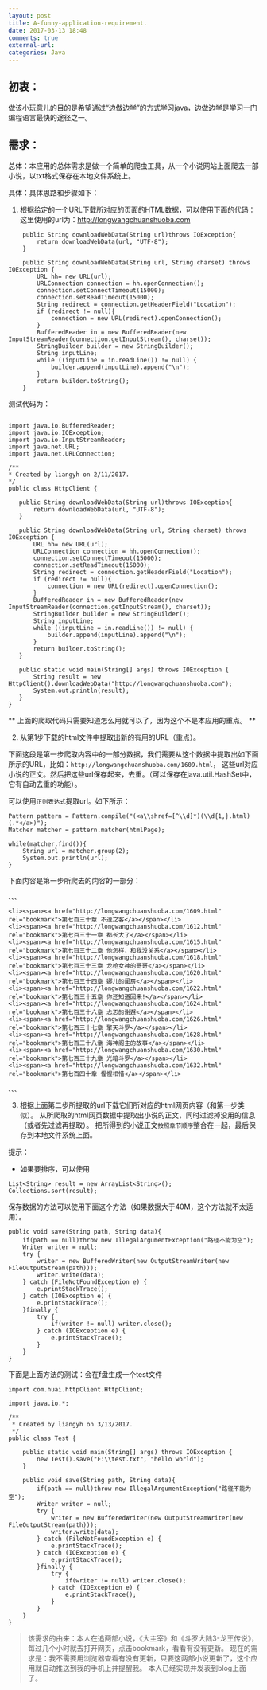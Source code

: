 ```yaml
---
layout: post
title: A-funny-application-requirement.
date: 2017-03-13 18:48
comments: true
external-url:
categories: Java
---
```


## 初衷：
做该小玩意儿的目的是希望通过“边做边学”的方式学习java，边做边学是学习一门编程语言最快的途径之一。

## 需求：
总体：本应用的总体需求是做一个简单的爬虫工具，从一个小说网站上面爬去一部小说，以txt格式保存在本地文件系统上。

具体：具体思路和步骤如下：

1. 根据给定的一个URL下载所对应的页面的HTML数据，可以使用下面的代码：
这里使用的url为：http://longwangchuanshuoba.com

 ```
     public String downloadWebData(String url)throws IOException{
         return downloadWebData(url, "UTF-8");
     }

     public String downloadWebData(String url, String charset) throws IOException {
         URL hh= new URL(url);
         URLConnection connection = hh.openConnection();
         connection.setConnectTimeout(15000);
         connection.setReadTimeout(15000);
         String redirect = connection.getHeaderField("Location");
         if (redirect != null){
             connection = new URL(redirect).openConnection();
         }
         BufferedReader in = new BufferedReader(new InputStreamReader(connection.getInputStream(), charset));
         StringBuilder builder = new StringBuilder();
         String inputLine;
         while ((inputLine = in.readLine()) != null) {
             builder.append(inputLine).append("\n");
         }
         return builder.toString();
     }
 ```

 测试代码为：
 ```

import java.io.BufferedReader;
import java.io.IOException;
import java.io.InputStreamReader;
import java.net.URL;
import java.net.URLConnection;

/**
 * Created by liangyh on 2/11/2017.
 */
public class HttpClient {

    public String downloadWebData(String url)throws IOException{
        return downloadWebData(url, "UTF-8");
    }

    public String downloadWebData(String url, String charset) throws IOException {
        URL hh= new URL(url);
        URLConnection connection = hh.openConnection();
        connection.setConnectTimeout(15000);
        connection.setReadTimeout(15000);
        String redirect = connection.getHeaderField("Location");
        if (redirect != null){
            connection = new URL(redirect).openConnection();
        }
        BufferedReader in = new BufferedReader(new InputStreamReader(connection.getInputStream(), charset));
        StringBuilder builder = new StringBuilder();
        String inputLine;
        while ((inputLine = in.readLine()) != null) {
            builder.append(inputLine).append("\n");
        }
        return builder.toString();
    }

    public static void main(String[] args) throws IOException {
        String result = new HttpClient().downloadWebData("http://longwangchuanshuoba.com");
        System.out.println(result);
    }
}
 ```

 ** 上面的爬取代码只需要知道怎么用就可以了，因为这个不是本应用的重点。 **


 2. 从第1步下载的html文件中提取出新的有用的URL（重点）。

 下面这段是第一步爬取内容中的一部分数据，我们需要从这个数据中提取出如下面所示的URL，比如：`http://longwangchuanshuoba.com/1609.html`，
 这些url对应小说的正文。然后把这些url保存起来，去重。（可以保存在java.util.HashSet中，它有自动去重的功能）。

 可以使用`正则表达式`提取url。如下所示：
 ```
 Pattern pattern = Pattern.compile("(<a\\shref=[^\\d]*)(\\d{1,}.html)(.*</a>)");
 Matcher matcher = pattern.matcher(htmlPage);

 while(matcher.find()){
     String url = matcher.group(2);
     System.out.println(url);
 }

 ```
 下面内容是第一步所爬去的内容的一部分：
```
、、、

<li><span><a href="http://longwangchuanshuoba.com/1609.html" rel="bookmark">第七百三十章 不速之客</a></span></li>
<li><span><a href="http://longwangchuanshuoba.com/1612.html" rel="bookmark">第七百三十一章 都长大了</a></span></li>
<li><span><a href="http://longwangchuanshuoba.com/1615.html" rel="bookmark">第七百三十二章 他怎样，和我没关系</a></span></li>
<li><span><a href="http://longwangchuanshuoba.com/1618.html" rel="bookmark">第七百三十三章 龙枪女神的哥哥</a></span></li>
<li><span><a href="http://longwangchuanshuoba.com/1620.html" rel="bookmark">第七百三十四章 娜儿的闺房</a></span></li>
<li><span><a href="http://longwangchuanshuoba.com/1622.html" rel="bookmark">第七百三十五章 你还知道回来!</a></span></li>
<li><span><a href="http://longwangchuanshuoba.com/1624.html" rel="bookmark">第七百三十六章 忐忑的谢邂</a></span></li>
<li><span><a href="http://longwangchuanshuoba.com/1626.html" rel="bookmark">第七百三十七章 擎天斗罗</a></span></li>
<li><span><a href="http://longwangchuanshuoba.com/1628.html" rel="bookmark">第七百三十八章 海神阁主的故事</a></span></li>
<li><span><a href="http://longwangchuanshuoba.com/1630.html" rel="bookmark">第七百三十九章 光暗斗罗</a></span></li>
<li><span><a href="http://longwangchuanshuoba.com/1632.html" rel="bookmark">第七百四十章 惺惺相惜</a></span></li>

、、、

```

3. 根据上面第二步所提取的url下载它们所对应的html网页内容（和第一步类似）。
从所爬取的html网页数据中提取出小说的正文，同时过滤掉没用的信息（或者先过滤再提取）。
把所得到的小说正文`按照章节顺序`整合在一起，最后保存到本地文件系统上面。


提示：
- 如果要排序，可以使用

```
List<String> result = new ArrayList<String>();
Collections.sort(result);
```

保存数据的方法可以使用下面这个方法（如果数据大于40M，这个方法就不太适用）。
```
public void save(String path, String data){
    if(path == null)throw new IllegalArgumentException("路径不能为空");
    Writer writer = null;
    try {
        writer = new BufferedWriter(new OutputStreamWriter(new FileOutputStream(path)));
        writer.write(data);
    } catch (FileNotFoundException e) {
        e.printStackTrace();
    } catch (IOException e) {
        e.printStackTrace();
    }finally {
        try {
            if(writer != null) writer.close();
        } catch (IOException e) {
            e.printStackTrace();
        }
    }
}
```

下面是上面方法的测试：会在f盘生成一个test文件
```
import com.huai.httpClient.HttpClient;

import java.io.*;

/**
 * Created by liangyh on 3/13/2017.
 */
public class Test {

    public static void main(String[] args) throws IOException {
        new Test().save("F:\\test.txt", "hello world");
    }

    public void save(String path, String data){
        if(path == null)throw new IllegalArgumentException("路径不能为空");
        Writer writer = null;
        try {
            writer = new BufferedWriter(new OutputStreamWriter(new FileOutputStream(path)));
            writer.write(data);
        } catch (FileNotFoundException e) {
            e.printStackTrace();
        } catch (IOException e) {
            e.printStackTrace();
        }finally {
            try {
                if(writer != null) writer.close();
            } catch (IOException e) {
                e.printStackTrace();
            }
        }
    }
}
```


>该需求的由来：本人在追两部小说，《大主宰》和《斗罗大陆3-龙王传说》，
每过几个小时就去打开网页，点击bookmark，看看有没有更新。
现在的需求是：我不需要用浏览器查看有没有更新，只要这两部小说更新了，这个应用就自动推送到我的手机上并提醒我。
本人已经实现并发表到blog上面了。
